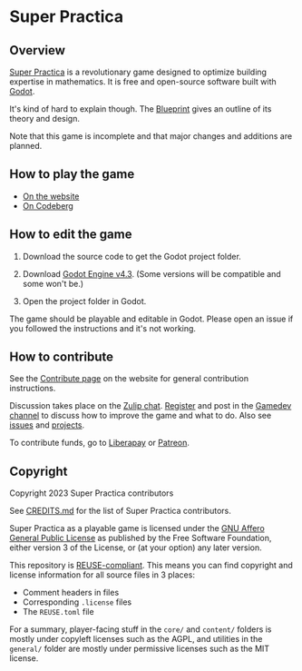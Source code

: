 # Super Practica

## Overview

[Super Practica](https://superpractica.org) is a revolutionary game designed to optimize building expertise in mathematics. It is free and open-source software built with [Godot](https://godotengine.org/).

It's kind of hard to explain though. The [Blueprint](https://codeberg.org/superpractica/blueprint) gives an outline of its theory and design.

Note that this game is incomplete and that major changes and additions are planned.


## How to play the game

* [On the website](https://superpractica.org/play)
* [On Codeberg](https://codeberg.org/superpractica/superpractica/releases)


## How to edit the game

1. Download the source code to get the Godot project folder.

2. Download [Godot Engine v4.3](https://godotengine.org/download/archive/4.3-stable/). (Some versions will be compatible and some won't be.)

3. Open the project folder in Godot.

The game should be playable and editable in Godot. Please open an issue if you followed the instructions and it's not working.


## How to contribute

See the [Contribute page](https://superpractica.org/contribute/) on the website for general contribution instructions.

Discussion takes place on the [Zulip chat](https://superpractica.zulipchat.com/). [Register](https://superpractica.zulipchat.com/register/) and post in the [Gamedev channel](https://superpractica.zulipchat.com/#narrow/channel/483189) to discuss how to improve the game and what to do. Also see [issues](https://codeberg.org/superpractica/superpractica/issues) and [projects](https://codeberg.org/superpractica/superpractica/projects).

To contribute funds, go to [Liberapay](https://liberapay.com/SuperPractica/) or [Patreon](https://www.patreon.com/superpractica).


## Copyright

Copyright 2023 Super Practica contributors

See [CREDITS.md](CREDITS.md) for the list of Super Practica contributors.

Super Practica as a playable game is licensed under the [GNU Affero General Public License](LICENSES/AGPL-3.0) as published by the Free Software Foundation, either version 3 of the License, or (at your option) any later version.

This repository is [REUSE-compliant](https://reuse.software/). This means you can find copyright and license information for all source files in 3 places:

* Comment headers in files
* Corresponding `.license` files
* The `REUSE.toml` file

For a summary, player-facing stuff in the `core/` and `content/` folders is mostly under copyleft licenses such as the AGPL, and utilities in the `general/` folder are mostly under permissive licenses such as the MIT license.
